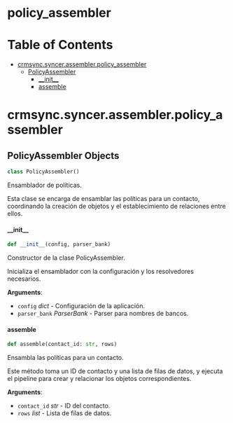 # policy_assembler
# Table of Contents

* [crmsync.syncer.assembler.policy\_assembler](#crmsync.syncer.assembler.policy_assembler)
  * [PolicyAssembler](#crmsync.syncer.assembler.policy_assembler.PolicyAssembler)
    * [\_\_init\_\_](#crmsync.syncer.assembler.policy_assembler.PolicyAssembler.__init__)
    * [assemble](#crmsync.syncer.assembler.policy_assembler.PolicyAssembler.assemble)

<a id="crmsync.syncer.assembler.policy_assembler"></a>

# crmsync.syncer.assembler.policy\_assembler

<a id="crmsync.syncer.assembler.policy_assembler.PolicyAssembler"></a>

## PolicyAssembler Objects

```python
class PolicyAssembler()
```

Ensamblador de políticas.

Esta clase se encarga de ensamblar las políticas para un contacto,
coordinando la creación de objetos y el establecimiento de relaciones
entre ellos.

<a id="crmsync.syncer.assembler.policy_assembler.PolicyAssembler.__init__"></a>

#### \_\_init\_\_

```python
def __init__(config, parser_bank)
```

Constructor de la clase PolicyAssembler.

Inicializa el ensamblador con la configuración y los resolvedores necesarios.

**Arguments**:

- `config` _dict_ - Configuración de la aplicación.
- `parser_bank` _ParserBank_ - Parser para nombres de bancos.

<a id="crmsync.syncer.assembler.policy_assembler.PolicyAssembler.assemble"></a>

#### assemble

```python
def assemble(contact_id: str, rows)
```

Ensambla las políticas para un contacto.

Este método toma un ID de contacto y una lista de filas de datos,
y ejecuta el pipeline para crear y relacionar los objetos correspondientes.

**Arguments**:

- `contact_id` _str_ - ID del contacto.
- `rows` _list_ - Lista de filas de datos.

